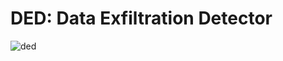 # DED: Data Exfiltration Detector

![ded](<img src="https://github.com/mr-umar/DED/assets/92973740/7a865a54-9611-480a-a177-111402029c09" width="250"/>)



